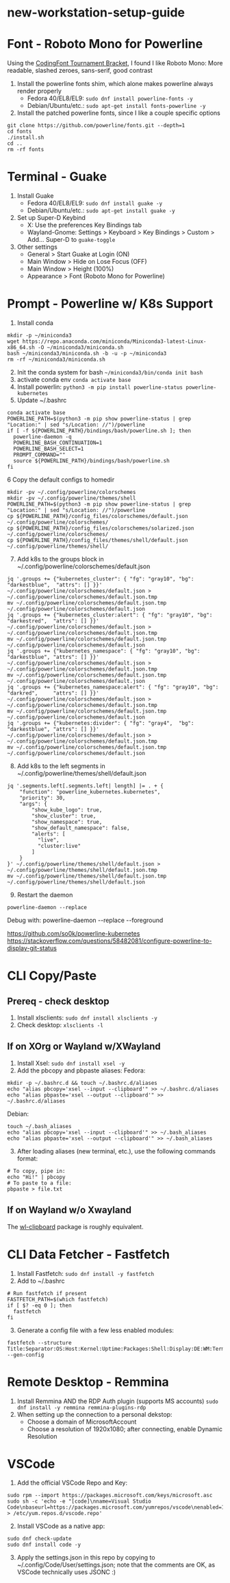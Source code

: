# new-workstation-setup-guide

# Font - Roboto Mono for Powerline
Using the [CodingFont Tournament Bracket](https://www.codingfont.com/), I found I like Roboto Mono: More readable, slashed zeroes, sans-serif, good contrast
1. Install the powerline fonts shim, which alone makes powerline always render properly
    - Fedora 40/EL8/EL9: ```sudo dnf install powerline-fonts -y```
    - Debian/Ubuntu/etc.: ```sudo apt-get install fonts-powerline -y```
2. Install the patched powerline fonts, since I like a couple specific options
```
git clone https://github.com/powerline/fonts.git --depth=1
cd fonts
./install.sh
cd ..
rm -rf fonts
```

# Terminal - Guake
1. Install Guake
    - Fedora 40/EL8/EL9: ```sudo dnf install guake -y```
    - Debian/Ubuntu/etc.: ```sudo apt-get install guake -y```
2. Set up Super-D Keybind
    - X: Use the preferences Key Bindings tab
    - Wayland-Gnome: Settings > Keyboard > Key Bindings > Custom > Add... Super-D to ```guake-toggle```
3. Other settings
    - General > Start Guake at Login (ON)
    - Main Window > Hide on Lose Focus (OFF)
    - Main Window > Height (100%)
    - Appearance > Font (Roboto Mono for Powerline)

# Prompt - Powerline w/ K8s Support
1. Install conda
```
mkdir -p ~/miniconda3
wget https://repo.anaconda.com/miniconda/Miniconda3-latest-Linux-x86_64.sh -O ~/miniconda3/miniconda.sh
bash ~/miniconda3/miniconda.sh -b -u -p ~/miniconda3
rm -rf ~/miniconda3/miniconda.sh
```
2. Init the conda system for bash ```~/miniconda3/bin/conda init bash```
3. activate conda env ```conda activate base```
4. Install powerlin: ```python3 -m pip install powerline-status powerline-kubernetes```
5. Update ~/.bashrc
```
conda activate base
POWERLINE_PATH=$(python3 -m pip show powerline-status | grep "Location:" | sed "s/Location: //")/powerline
if [ -f ${POWERLINE_PATH}/bindings/bash/powerline.sh ]; then
  powerline-daemon -q
  POWERLINE_BASH_CONTINUATION=1
  POWERLINE_BASH_SELECT=1
  PROMPT_COMMAND=""
  source ${POWERLINE_PATH}/bindings/bash/powerline.sh
fi
```
6 Copy the default configs to homedir
```
mkdir -pv ~/.config/powerline/colorschemes  
mkdir -pv ~/.config/powerline/themes/shell
POWERLINE_PATH=$(python3 -m pip show powerline-status | grep "Location:" | sed "s/Location: //")/powerline
cp ${POWERLINE_PATH}/config_files/colorschemes/default.json ~/.config/powerline/colorschemes/
cp ${POWERLINE_PATH}/config_files/colorschemes/solarized.json ~/.config/powerline/colorschemes/
cp ${POWERLINE_PATH}/config_files/themes/shell/default.json ~/.config/powerline/themes/shell/
```
7. Add k8s to the groups block in ~/.config/powerline/colorschemes/default.json
```
jq '.groups += {"kubernetes_cluster": { "fg": "gray10", "bg": "darkestblue",  "attrs": [] }}' ~/.config/powerline/colorschemes/default.json > ~/.config/powerline/colorschemes/default.json.tmp
mv ~/.config/powerline/colorschemes/default.json.tmp ~/.config/powerline/colorschemes/default.json
jq '.groups += {"kubernetes_cluster:alert": { "fg": "gray10", "bg": "darkestred",  "attrs": [] }}' ~/.config/powerline/colorschemes/default.json > ~/.config/powerline/colorschemes/default.json.tmp
mv ~/.config/powerline/colorschemes/default.json.tmp ~/.config/powerline/colorschemes/default.json
jq '.groups += {"kubernetes_namespace": { "fg": "gray10", "bg": "darkestblue", "attrs": [] }}' ~/.config/powerline/colorschemes/default.json > ~/.config/powerline/colorschemes/default.json.tmp
mv ~/.config/powerline/colorschemes/default.json.tmp ~/.config/powerline/colorschemes/default.json
jq '.groups += {"kubernetes_namespace:alert": { "fg": "gray10", "bg": "darkred",     "attrs": [] }}' ~/.config/powerline/colorschemes/default.json > ~/.config/powerline/colorschemes/default.json.tmp
mv ~/.config/powerline/colorschemes/default.json.tmp ~/.config/powerline/colorschemes/default.json
jq '.groups += {"kubernetes:divider": { "fg": "gray4",  "bg": "darkestblue", "attrs": [] }}' ~/.config/powerline/colorschemes/default.json > ~/.config/powerline/colorschemes/default.json.tmp
mv ~/.config/powerline/colorschemes/default.json.tmp ~/.config/powerline/colorschemes/default.json
```
8. Add k8s to the left segments in ~/.config/powerline/themes/shell/default.json
```
jq '.segments.left[.segments.left| length] |= . + {
    "function": "powerline_kubernetes.kubernetes",
    "priority": 30,
    "args": {
        "show_kube_logo": true,
        "show_cluster": true,
        "show_namespace": true,
        "show_default_namespace": false,
        "alerts": [
          "live",
          "cluster:live"
        ]
    }
}' ~/.config/powerline/themes/shell/default.json > ~/.config/powerline/themes/shell/default.json.tmp
mv ~/.config/powerline/themes/shell/default.json.tmp ~/.config/powerline/themes/shell/default.json
```
9. Restart the daemon
```
powerline-daemon --replace
```

Debug with:
powerline-daemon --replace --foreground


https://github.com/so0k/powerline-kubernetes
https://stackoverflow.com/questions/58482081/configure-powerline-to-display-git-status

# CLI Copy/Paste
## Prereq - check desktop
1. Install xlsclients: ```sudo dnf install xlsclients -y```
2. Check desktop: ```xlsclients -l```
## If on XOrg or Wayland w/XWayland
1. Install Xsel: ```sudo dnf install xsel -y```
2. Add the pbcopy and pbpaste aliases:
Fedora:
```
mkdir -p ~/.bashrc.d && touch ~/.bashrc.d/aliases
echo "alias pbcopy='xsel --input --clipboard'" >> ~/.bashrc.d/aliases
echo "alias pbpaste='xsel --output --clipboard'" >> ~/.bashrc.d/aliases
```
Debian:
```
touch ~/.bash_aliases
echo "alias pbcopy='xsel --input --clipboard'" >> ~/.bash_aliases
echo "alias pbpaste='xsel --output --clipboard'" >> ~/.bash_aliases
```
3. After loading aliases (new terminal, etc.), use the following commands format:
```
# To copy, pipe in:
echo "Hi!" | pbcopy
# To paste to a file:
pbpaste > file.txt
```

## If on Wayland w/o Xwayland
The [wl-clipboard](https://github.com/bugaevc/wl-clipboard) package is roughly equivalent.

# CLI Data Fetcher - Fastfetch
1. Install Fastfetch: ```sudo dnf install -y fastfetch```
2. Add to ~/.bashrc
```
# Run fastfetch if present
FASTFETCH_PATH=$(which fastfetch)
if [ $? -eq 0 ]; then
  fastfetch
fi
```
3. Generate a config file with a few less enabled modules:
```
fastfetch --structure Title:Separator:OS:Host:Kernel:Uptime:Packages:Shell:Display:DE:WM:Terminal:TerminalFont:CPU:GPU:Memory:Swap:Disk:LocalIp:Battery:PowerAdapter:Locale:Break:Colors --gen-config
```


# Remote Desktop - Remmina
1. Install Remmina AND the RDP Auth plugin (supports MS accounts)
```sudo dnf install -y remmina remmina-plugins-rdp```
2. When setting up the connection to a personal dekstop:
   - Choose a domain of MicrosoftAccount
   - Choose a resolution of 1920x1080; after connecting, enable Dynamic Resolution

# VSCode
1. Add the official VSCode Repo and Key:
```
sudo rpm --import https://packages.microsoft.com/keys/microsoft.asc
sudo sh -c 'echo -e "[code]\nname=Visual Studio Code\nbaseurl=https://packages.microsoft.com/yumrepos/vscode\nenabled=1\ngpgcheck=1\ngpgkey=https://packages.microsoft.com/keys/microsoft.asc" > /etc/yum.repos.d/vscode.repo'
```
2. Install VSCode as a native app:
```
sudo dnf check-update
sudo dnf install code -y
```
3. Apply the settings.json in this repo by copying to ~/.config/Code/User/settings.json; note that the comments are OK, as VSCode technically uses JSONC :)
